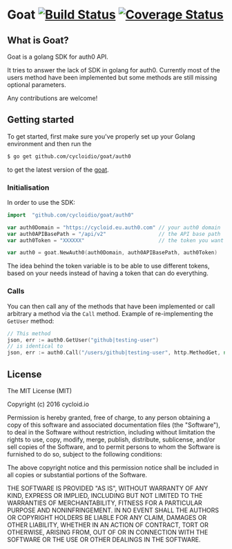 # Goat [![Build Status](https://travis-ci.org/cycloidio/goat.svg?branch=develop)](https://travis-ci.org/cycloidio/goat) [![Coverage Status](https://coveralls.io/repos/github/cycloidio/goat/badge.svg)](https://coveralls.io/github/cycloidio/goat)

## What is Goat?

Goat is a golang SDK for auth0 API.

It tries to answer the lack of SDK in golang for auth0.
Currently most of the users method have been implemented but some methods are still missing optional parameters.

Any contributions are welcome!

## Getting started

To get started, first make sure you've properly set up your Golang environment and then run the
```bash
$ go get github.com/cycloidio/goat/auth0
```
to get the latest version of the [goat](https://github.com/cycloidio/goat/).

### Initialisation

In order to use the SDK:
```go
import 	"github.com/cycloidio/goat/auth0"

var auth0Domain = "https://cycloid.eu.auth0.com" // your auth0 domain
var auth0APIBasePath = "/api/v2"                 // the API base path
var auth0Token = "XXXXXX"                        // the token you want to use

var auth0 = goat.NewAuth0(auth0Domain, auth0APIBasePath, auth0Token)
```

The idea behind the token variable is to be able to use different tokens, based on your needs instead of having a token that can do everything. 

### Calls

You can then call any of the methods that have been implemented or call arbitrary a method via the `Call` method.
Example of re-implementing the `GetUser` method:

```go
// This method
json, err := auth0.GetUser("github|testing-user")
// is identical to
json, err := auth0.Call("/users/github|testing-user", http.MethodGet, nil)
```

## License

The MIT License (MIT)

Copyright (c) 2016 cycloid.io

Permission is hereby granted, free of charge, to any person obtaining a copy
of this software and associated documentation files (the "Software"), to deal
in the Software without restriction, including without limitation the rights
to use, copy, modify, merge, publish, distribute, sublicense, and/or sell
copies of the Software, and to permit persons to whom the Software is
furnished to do so, subject to the following conditions:

The above copyright notice and this permission notice shall be included in all
copies or substantial portions of the Software.

THE SOFTWARE IS PROVIDED "AS IS", WITHOUT WARRANTY OF ANY KIND, EXPRESS OR
IMPLIED, INCLUDING BUT NOT LIMITED TO THE WARRANTIES OF MERCHANTABILITY,
FITNESS FOR A PARTICULAR PURPOSE AND NONINFRINGEMENT. IN NO EVENT SHALL THE
AUTHORS OR COPYRIGHT HOLDERS BE LIABLE FOR ANY CLAIM, DAMAGES OR OTHER
LIABILITY, WHETHER IN AN ACTION OF CONTRACT, TORT OR OTHERWISE, ARISING FROM,
OUT OF OR IN CONNECTION WITH THE SOFTWARE OR THE USE OR OTHER DEALINGS IN THE
SOFTWARE.
